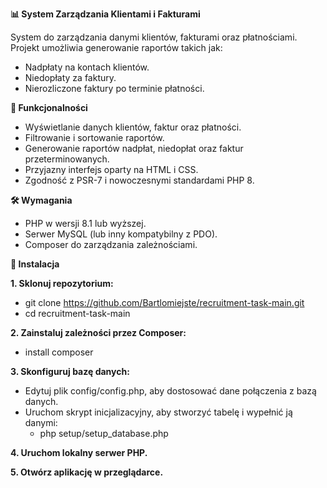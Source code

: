 **📊 System Zarządzania Klientami i Fakturami**

System do zarządzania danymi klientów, fakturami oraz płatnościami. Projekt umożliwia generowanie raportów takich jak:

- Nadpłaty na kontach klientów.
- Niedopłaty za faktury.
- Nierozliczone faktury po terminie płatności.



**🔧 Funkcjonalności**

- Wyświetlanie danych klientów, faktur oraz płatności.
- Filtrowanie i sortowanie raportów.
- Generowanie raportów nadpłat, niedopłat oraz faktur przeterminowanych.
- Przyjazny interfejs oparty na HTML i CSS.
- Zgodność z PSR-7 i nowoczesnymi standardami PHP 8.



**🛠️ Wymagania**

- PHP w wersji 8.1 lub wyższej.
- Serwer MySQL (lub inny kompatybilny z PDO).
- Composer do zarządzania zależnościami.



**📂 Instalacja**

**1. Sklonuj repozytorium:**

- git clone https://github.com/Bartlomiejste/recruitment-task-main.git
- cd recruitment-task-main


**2. Zainstaluj zależności przez Composer:**

- install composer
  
**3. Skonfiguruj bazę danych:**

- Edytuj plik config/config.php, aby dostosować dane połączenia z bazą danych.
- Uruchom skrypt inicjalizacyjny, aby stworzyć tabelę i wypełnić ją danymi:
  - php setup/setup_database.php

**4. Uruchom lokalny serwer PHP.**

**5. Otwórz aplikację w przeglądarce.**
